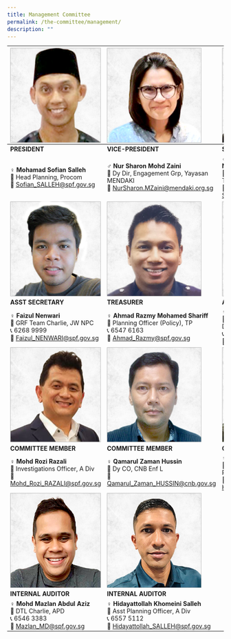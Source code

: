 ```yaml
---
title: Management Committee
permalink: /the-committee/management/
description: ""
---
```

| <img style="float:left;width:220px;height:220px;" src="/images/sofian.png"> | <img style="float:left;width:220px;height:220px;" src="/images/nursharon.png"> | <img style="float:left;width:220px;height:220px;" src="/images/nazihah.png">
| -------- | -------- | -------- |
| **PRESIDENT**  | **VICE-PRESIDENT** | **SECRETARY** |
| ♀ **Mohamad Sofian Salleh**<br>📇  Head Planning, Procom<br> 📩 Sofian_SALLEH@spf.gov.sg | ♂ **Nur Sharon Mohd Zaini**<br>📇 Dy Dir, Engagement Grp, Yayasan MENDAKI<br>📩 NurSharon.MZaini@mendaki.org.sg | ♂ **Siti Nur Nazihah Ahmad Nizam**<br>📇 Staff Officer (Liaison), Technology Crime Div, CID<br>📩 Siti_Nazihah_NIZAM@spf.gov.sg |
| <img style="float:left;width:220px;height:220px;" src="/images/faizul.png"> | <img style="float:left;width:220px;height:220px;" src="/images/razmy-shariff.png"> | <img style="float:left;width:220px;height:220px;" src="/images/riduan.png"> 
| **ASST SECRETARY**  | **TREASURER** | **ASST TREASURER** |
| ♀ **Faizul Nenwari**<br>📇  GRF Team Charlie, JW NPC<br>📞 6268 9999<br>📩 Faizul_NENWARI@spf.gov.sg | ♀ **Ahmad Razmy Mohamed Shariff**<br>📇 Planning Officer (Policy), TP<br>📞 6547 6163<br>📩 Ahmad_Razmy@spf.gov.sg | ♀ **Riduan Wahid**<br>📇 DTL Team Bravo, BME NPC, A Div<br>📞 6557 3073<br>📩 Riduan_WAHID@spf.gov.sg |
| <img style="float:left;width:220px;height:220px;" src="/images/mrozzi.png"> | <img style="float:left;width:220px;height:220px;" src="/images/qamarul.png"> | <img style="float:left;width:220px;height:220px;" src="/images/hairil.png">
| **COMMITTEE MEMBER**  | **COMMITTEE MEMBER** | **COMMITTEE MEMBER** |
| ♀ **Mohd Rozi Razali**<br>📇  Investigations Officer, A Div<br>📩 Mohd_Rozi_RAZALI@spf.gov.sg | ♀ **Qamarul Zaman Hussin**<br>📇 Dy CO, CNB Enf L<br>📩 Qamarul_Zaman_HUSSIN@cnb.gov.sg | ♀ **Hairil Ali Mansol**<br>📇 Asst Ops Officer (Security), Procom<br>📩 Hairil_Ali_MANSOL@spf.gov.sg |
| <img style="float:left;width:220px;height:220px;" src="/images/mazlanaziz.png"> | <img style="float:left;width:220px;height:220px;" src="/images/hidayattollah.png"> | <br>
| **INTERNAL AUDITOR**  | **INTERNAL AUDITOR** |  |
| ♀ **Mohd Mazlan Abdul Aziz**<br>📇  DTL Charlie, APD<br>📞 6546 3383<br>📩 Mazlan_MD@spf.gov.sg | ♀ **Hidayattollah Khomeini Salleh**<br>📇 Asst Planning Officer, A Div<br>📞 6557 5112<br>📩 Hidayattollah_SALLEH@spf.gov.sg |  |